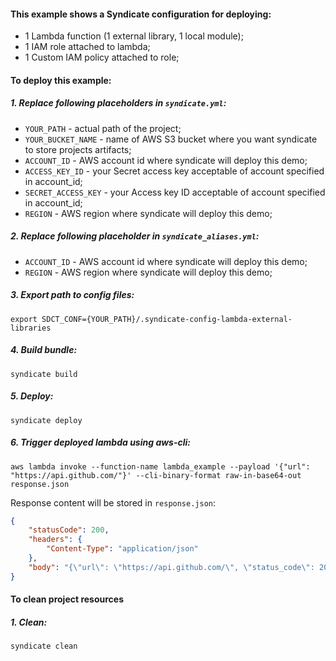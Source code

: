 #### This example shows a Syndicate configuration for deploying:
* 1 Lambda function (1 external library, 1 local module);
* 1 IAM role attached to lambda;
* 1 Custom IAM policy attached to role;

#### To deploy this example:

##### 1. Replace following placeholders in `syndicate.yml`:
* `YOUR_PATH` - actual path of the project;
* `YOUR_BUCKET_NAME` - name of AWS S3 bucket where you want syndicate to store projects artifacts;
* `ACCOUNT_ID` - AWS account id where syndicate will deploy this demo;
* `ACCESS_KEY_ID` - your Secret access key acceptable of account specified in account_id;
* `SECRET_ACCESS_KEY` - your Access key ID acceptable of account specified in account_id;
* `REGION` - AWS region where syndicate will deploy this demo;

##### 2. Replace following placeholder in `syndicate_aliases.yml`:
* `ACCOUNT_ID` - AWS account id where syndicate will deploy this demo;
* `REGION` - AWS region where syndicate will deploy this demo;

##### 3. Export path to config files:
`export SDCT_CONF={YOUR_PATH}/.syndicate-config-lambda-external-libraries`

##### 4. Build bundle:
`syndicate build`

##### 5. Deploy:
`syndicate deploy`


##### 6. Trigger deployed lambda using aws-cli:
`aws lambda invoke --function-name lambda_example --payload '{"url": "https://api.github.com/"}' --cli-binary-format raw-in-base64-out response.json`

Response content will be stored in `response.json`:
```json
{
    "statusCode": 200,
    "headers": {
        "Content-Type": "application/json"
    },
    "body": "{\"url\": \"https://api.github.com/\", \"status_code\": 200, \"response_time\": \"0.112317s.\"}"
}
```

#### To clean project resources

##### 1. Clean:
`syndicate clean`

